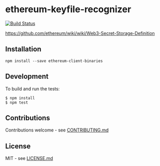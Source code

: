 # ethereum-keyfile-recognizer

[![Build Status](https://travis-ci.org/luclu/ethereum-keyfile-recognizer.svg?branch=master)](https://travis-ci.org/luclu/ethereum-keyfile-recognizer)

https://github.com/ethereum/wiki/wiki/Web3-Secret-Storage-Definition

## Installation

```shell
npm install --save ethereum-client-binaries
```

## Development

To build and run the tests:

```shell
$ npm install
$ npm test
```

## Contributions

Contributions welcome - see [CONTRIBUTING.md](CONTRIBUTING.md)

## License

MIT - see [LICENSE.md](LICENSE.md)
